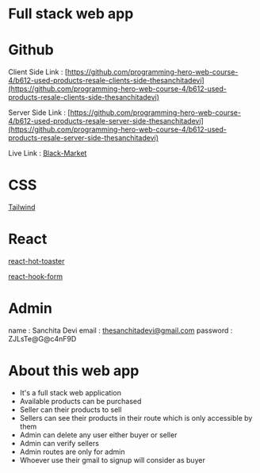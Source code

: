 # Full stack web app

# Github

Client Side Link : [https://github.com/programming-hero-web-course-4/b612-used-products-resale-clients-side-thesanchitadevi](https://github.com/programming-hero-web-course-4/b612-used-products-resale-clients-side-thesanchitadevi)

Server Side Link : [https://github.com/programming-hero-web-course-4/b612-used-products-resale-server-side-thesanchitadevi](https://github.com/programming-hero-web-course-4/b612-used-products-resale-server-side-thesanchitadevi)

Live Link : [Black-Market](https://black-market-ce97c.web.app/)

# CSS 

[Tailwind](https://tailwindcss.com/)

# React

[react-hot-toaster](https://react-hot-toast.com/)

[react-hook-form](https://react-hook-form.com/)

# Admin

name : Sanchita Devi
email : thesanchitadevi@gmail.com
password : ZJLsTe@G@c4nF9D

# About this web app

* It's a full stack web application
* Available products can be purchased
* Seller can their products to sell
* Sellers can see their products in their route which is only accessible by them
* Admin can delete any user either buyer or seller
* Admin can verify sellers
* Admin routes are only for admin
* Whoever use their gmail to signup will consider as buyer